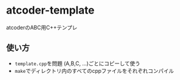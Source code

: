 # atcoder-template
atcoderのABC用C++テンプレ

## 使い方
- `template.cpp`を問題 (A,B,C, ...)ごとにコピーして使う
- `make`でディレクトリ内のすべてのcppファイルをそれぞれコンパイル
